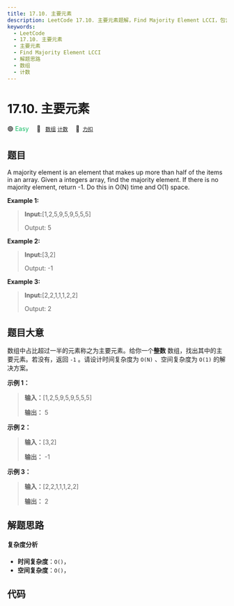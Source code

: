 ```yaml
---
title: 17.10. 主要元素
description: LeetCode 17.10. 主要元素题解，Find Majority Element LCCI，包含解题思路、复杂度分析以及完整的 JavaScript 代码实现。
keywords:
  - LeetCode
  - 17.10. 主要元素
  - 主要元素
  - Find Majority Element LCCI
  - 解题思路
  - 数组
  - 计数
---
```


# 17.10. 主要元素

🟢 <font color=#15bd66>Easy</font>&emsp; 🔖&ensp; [`数组`](/tag/array.md) [`计数`](/tag/counting.md)&emsp; 🔗&ensp;[`力扣`](https://leetcode.cn/problems/find-majority-element-lcci)

## 题目

A majority element is an element that makes up more than half of the items in
an array. Given a integers array, find the majority element. If there is no
majority element, return -1. Do this in O(N) time and O(1) space.

**Example 1:**

> 
> 
> 
> 
> 
> **Input:**[1,2,5,9,5,9,5,5,5]
> 
> Output: 5



**Example 2:**

> 
> 
> 
> 
> 
> **Input:**[3,2]
> 
> Output: -1



**Example 3:**

> 
> 
> 
> 
> 
> **Input:**[2,2,1,1,1,2,2]
> 
> Output: 2
> 
> 


## 题目大意

数组中占比超过一半的元素称之为主要元素。给你一个**整数** 数组，找出其中的主要元素。若没有，返回 `-1` 。请设计时间复杂度为 `O(N)`
、空间复杂度为 `O(1)` 的解决方案。

**示例 1：**

> 
> 
> 
> 
> 
> **输入：**[1,2,5,9,5,9,5,5,5]
> 
> **输出：** 5

**示例 2：**

> 
> 
> 
> 
> 
> **输入：**[3,2]
> 
> **输出：** -1

**示例 3：**

> 
> 
> 
> 
> 
> **输入：**[2,2,1,1,1,2,2]
> 
> **输出：** 2


## 解题思路

#### 复杂度分析

- **时间复杂度**：`O()`，
- **空间复杂度**：`O()`，

## 代码

```javascript

```